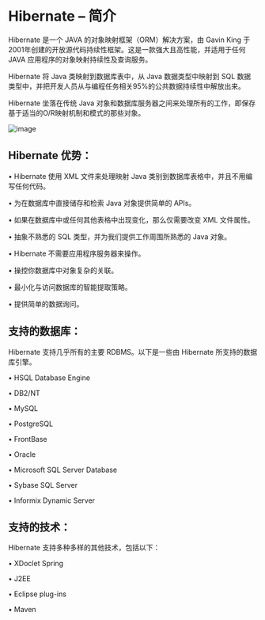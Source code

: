 # Hibernate – 简介

Hibernate 是一个 JAVA 的对象映射框架（ORM）解决方案，由 Gavin King 于2001年创建的开放源代码持续性框架。这是一款强大且高性能，并适用于任何 JAVA 应用程序的对象映射持续性及查询服务。

Hibernate 将 Java 类映射到数据库表中，从 Java 数据类型中映射到 SQL 数据类型中，并把开发人员从与编程任务相关95%的公共数据持续性中解放出来。

Hibernate 坐落在传统 Java 对象和数据库服务器之间来处理所有的工作，即保存基于适当的O/R映射机制和模式的那些对象。

![image](images/hibernate_position.jpg)

## Hibernate 优势：

•	Hibernate 使用 XML 文件来处理映射 Java 类别到数据库表格中，并且不用编写任何代码。

•	为在数据库中直接储存和检索 Java 对象提供简单的 APIs。

•	如果在数据库中或任何其他表格中出现变化，那么仅需要改变 XML 文件属性。

•	抽象不熟悉的 SQL 类型，并为我们提供工作周围所熟悉的 Java 对象。

•	Hibernate 不需要应用程序服务器来操作。

•	操控你数据库中对象复杂的关联。

•	最小化与访问数据库的智能提取策略。

•	提供简单的数据询问。

## 支持的数据库：

Hibernate 支持几乎所有的主要 RDBMS。以下是一些由 Hibernate 所支持的数据库引擎。

•	HSQL Database Engine

•	DB2/NT

•	MySQL

•	PostgreSQL

•	FrontBase

•	Oracle

•	Microsoft SQL Server Database

•	Sybase SQL Server

•	Informix Dynamic Server

## 支持的技术：

Hibernate 支持多种多样的其他技术，包括以下：

•	XDoclet Spring

•	J2EE

•	Eclipse plug-ins

•	Maven


 
  
